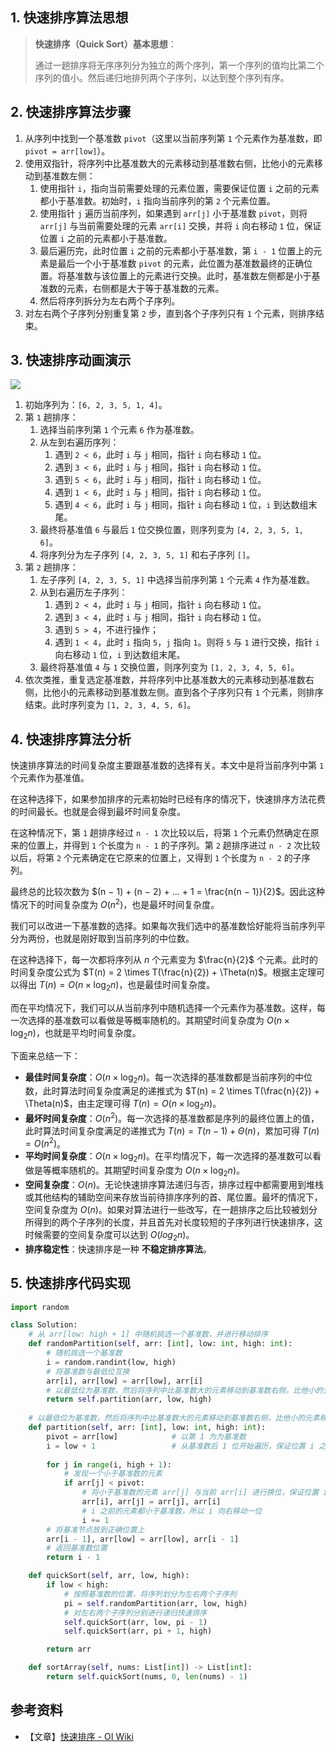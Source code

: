 ## 1. 快速排序算法思想

> **快速排序（Quick Sort）基本思想**：
>
> 通过一趟排序将无序序列分为独立的两个序列，第一个序列的值均比第二个序列的值小。然后递归地排列两个子序列，以达到整个序列有序。

## 2. 快速排序算法步骤

1. 从序列中找到一个基准数 `pivot`（这里以当前序列第 `1` 个元素作为基准数，即 `pivot = arr[low]`）。
2. 使用双指针，将序列中比基准数大的元素移动到基准数右侧，比他小的元素移动到基准数左侧：
   1. 使用指针 `i`，指向当前需要处理的元素位置，需要保证位置 `i` 之前的元素都小于基准数。初始时，`i` 指向当前序列的第 `2` 个元素位置。
   2. 使用指针 `j` 遍历当前序列，如果遇到 `arr[j]` 小于基准数 `pivot`，则将 `arr[j]` 与当前需要处理的元素 `arr[i]` 交换，并将 `i` 向右移动 `1` 位，保证位置 `i` 之前的元素都小于基准数。
   3. 最后遍历完，此时位置 `i` 之前的元素都小于基准数，第 `i - 1` 位置上的元素是最后一个小于基准数 `pivot` 的元素，此位置为基准数最终的正确位置。将基准数与该位置上的元素进行交换。此时，基准数左侧都是小于基准数的元素，右侧都是大于等于基准数的元素。
   4. 然后将序列拆分为左右两个子序列。
3. 对左右两个子序列分别重复第 `2` 步，直到各个子序列只有 `1` 个元素，则排序结束。

## 3. 快速排序动画演示

![](https://qcdn.itcharge.cn/images/20220817105805.gif)

1. 初始序列为：`[6, 2, 3, 5, 1, 4]`。
2. 第 `1` 趟排序：
   1. 选择当前序列第 `1` 个元素 `6` 作为基准数。 
   2. 从左到右遍历序列：
      1. 遇到 `2 < 6`，此时 `i` 与 `j` 相同，指针 `i` 向右移动 `1` 位。
      2. 遇到 `3 < 6`，此时 `i` 与 `j` 相同，指针 `i` 向右移动 `1` 位。
      3. 遇到 `5 < 6`，此时 `i` 与 `j` 相同，指针 `i` 向右移动 `1` 位。
      4. 遇到 `1 < 6`，此时 `i` 与 `j` 相同，指针 `i` 向右移动 `1` 位。
      5. 遇到 `4 < 6`，此时 `i` 与 `j` 相同，指针 `i` 向右移动 `1` 位，`i` 到达数组末尾。
   3. 最终将基准值 `6` 与最后 `1` 位交换位置，则序列变为 `[4, 2, 3, 5, 1, 6]`。
   4. 将序列分为左子序列 `[4, 2, 3, 5, 1]` 和右子序列 `[]`。
3. 第 `2` 趟排序：
   1. 左子序列 `[4, 2, 3, 5, 1]` 中选择当前序列第 `1` 个元素 `4` 作为基准数。
   2. 从到右遍历左子序列：
      1. 遇到 `2 < 4`，此时 `i` 与 `j` 相同，指针 `i` 向右移动 `1` 位。
      2. 遇到 `3 < 4`，此时 `i` 与 `j` 相同，指针 `i` 向右移动 `1` 位。
      3. 遇到 `5 > 4`，不进行操作；
      4. 遇到 `1 < 4`，此时 `i` 指向 `5`，`j` 指向 `1`。则将 `5` 与 `1` 进行交换，指针 `i` 向右移动 `1` 位，`i` 到达数组末尾。
   3. 最终将基准值 `4` 与 `1` 交换位置，则序列变为 `[1, 2, 3, 4, 5, 6]`。
4. 依次类推，重复选定基准数，并将序列中比基准数大的元素移动到基准数右侧，比他小的元素移动到基准数左侧。直到各个子序列只有 `1` 个元素，则排序结束。此时序列变为 `[1, 2, 3, 4, 5, 6]`。

## 4. 快速排序算法分析

快速排序算法的时间复杂度主要跟基准数的选择有关。本文中是将当前序列中第 `1` 个元素作为基准值。

在这种选择下，如果参加排序的元素初始时已经有序的情况下，快速排序方法花费的时间最长。也就是会得到最坏时间复杂度。

在这种情况下，第 `1` 趟排序经过 `n - 1` 次比较以后，将第 `1` 个元素仍然确定在原来的位置上，并得到 `1` 个长度为 `n - 1` 的子序列。第 `2` 趟排序进过 `n - 2` 次比较以后，将第 `2` 个元素确定在它原来的位置上，又得到 `1` 个长度为 `n - 2` 的子序列。

最终总的比较次数为 $(n − 1) + (n − 2) + … + 1 = \frac{n(n − 1)}{2}$。因此这种情况下的时间复杂度为 $O(n^2)$，也是最坏时间复杂度。

我们可以改进一下基准数的选择。如果每次我们选中的基准数恰好能将当前序列平分为两份，也就是刚好取到当前序列的中位数。

在这种选择下，每一次都将序列从 $n$ 个元素变为 $\frac{n}{2}$ 个元素。此时的时间复杂度公式为 $T(n) = 2 \times T(\frac{n}{2}) + \Theta(n)$。根据主定理可以得出 $T(n) = O(n \times \log_2n)$，也是最佳时间复杂度。

而在平均情况下，我们可以从当前序列中随机选择一个元素作为基准数。这样，每一次选择的基准数可以看做是等概率随机的。其期望时间复杂度为 $O(n \times \log_2n)$，也就是平均时间复杂度。

下面来总结一下：

- **最佳时间复杂度**：$O(n \times \log_2n)$。每一次选择的基准数都是当前序列的中位数，此时算法时间复杂度满足的递推式为 $T(n) = 2 \times T(\frac{n}{2}) + \Theta(n)$，由主定理可得 $T(n) = O(n \times \log_2n)$。
- **最坏时间复杂度**：$O(n^2)$。每一次选择的基准数都是序列的最终位置上的值，此时算法时间复杂度满足的递推式为 $T(n) = T(n - 1) + \Theta(n)$，累加可得 $T(n) = O(n^2)$。
- **平均时间复杂度**：$O(n \times \log_2n)$。在平均情况下，每一次选择的基准数可以看做是等概率随机的。其期望时间复杂度为 $O(n \times \log_2n)$。
- **空间复杂度**：$O(n)$。无论快速排序算法递归与否，排序过程中都需要用到堆栈或其他结构的辅助空间来存放当前待排序序列的首、尾位置。最坏的情况下，空间复杂度为 $O(n)$。如果对算法进行一些改写，在一趟排序之后比较被划分所得到的两个子序列的长度，并且首先对长度较短的子序列进行快速排序，这时候需要的空间复杂度可以达到 $O(log_2 n)$。
- **排序稳定性**：快速排序是一种 **不稳定排序算法**。

## 5. 快速排序代码实现

```python
import random

class Solution:
    # 从 arr[low: high + 1] 中随机挑选一个基准数，并进行移动排序
    def randomPartition(self, arr: [int], low: int, high: int):
        # 随机挑选一个基准数
        i = random.randint(low, high)
        # 将基准数与最低位互换
        arr[i], arr[low] = arr[low], arr[i]
        # 以最低位为基准数，然后将序列中比基准数大的元素移动到基准数右侧，比他小的元素移动到基准数左侧。最后将基准数放到正确位置上
        return self.partition(arr, low, high)
    
    # 以最低位为基准数，然后将序列中比基准数大的元素移动到基准数右侧，比他小的元素移动到基准数左侧。最后将基准数放到正确位置上
    def partition(self, arr: [int], low: int, high: int):
        pivot = arr[low]            # 以第 1 为为基准数
        i = low + 1                 # 从基准数后 1 位开始遍历，保证位置 i 之前的元素都小于基准数
        
        for j in range(i, high + 1):
            # 发现一个小于基准数的元素
            if arr[j] < pivot:
                # 将小于基准数的元素 arr[j] 与当前 arr[i] 进行换位，保证位置 i 之前的元素都小于基准数
                arr[i], arr[j] = arr[j], arr[i]
                # i 之前的元素都小于基准数，所以 i 向右移动一位
                i += 1
        # 将基准节点放到正确位置上
        arr[i - 1], arr[low] = arr[low], arr[i - 1]
        # 返回基准数位置
        return i - 1

    def quickSort(self, arr, low, high):
        if low < high:
            # 按照基准数的位置，将序列划分为左右两个子序列
            pi = self.randomPartition(arr, low, high)
            # 对左右两个子序列分别进行递归快速排序
            self.quickSort(arr, low, pi - 1)
            self.quickSort(arr, pi + 1, high)

        return arr

    def sortArray(self, nums: List[int]) -> List[int]:
        return self.quickSort(nums, 0, len(nums) - 1)
```

## 参考资料

- 【文章】[快速排序 - OI Wiki](https://oi-wiki.org/basic/quick-sort/)
